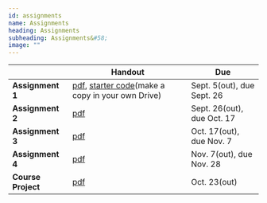 ```yaml
---
id: assignments
name: Assignments
heading: Assignments
subheading: Assignments&#58;
image: ""
---
```



|           | Handout                | Due
|-----------|------------------------|---------
| **Assignment 1**   | [pdf](assets/assignments/a1.pdf), [starter code](https://colab.research.google.com/github/bowang-lab/csc413-2024/blob/master/assets/assignments/a1-code.ipynb)(make a copy in your own Drive)   | Sept. 5(out), due Sept. 26
| **Assignment 2**   |  [pdf](assets/assignments/a2.pdf)  | Sept. 26(out), due Oct. 17
| **Assignment 3**   | [pdf](assets/assignments/A3.pdf)   | Oct. 17(out), due Nov. 7
| **Assignment 4**   |  [pdf](assets/assignments/A4.pdf)  | Nov. 7(out), due Nov. 28
| **Course Project**   | [pdf](assets/assignments/project.pdf)  | Oct. 23(out)

<br/> 
